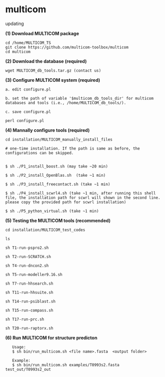 # multicom
updating

**(1) Download MULTICOM package**

```
cd /home/MULTICOM_TS
git clone https://github.com/multicom-toolbox/multicom
cd multicom
```

**(2) Download the database (required)**
```
wget MULTICOM_db_tools.tar.gz (contact us)
```
**(3) Configure MULTICOM system (required)**

```
a. edit configure.pl

b. set the path of variable '$multicom_db_tools_dir' for multicom databases and tools (i.e., /home/MULTICOM_db_tools/).

c. save configure.pl

perl configure.pl
```

**(4) Mannally configure tools (required)**

```
cd installation/MULTICOM_manually_install_files

# one-time installation. If the path is same as before, the configurations can be skipped.


$ sh ./P1_install_boost.sh (may take ~20 min)

$ sh ./P2_install_OpenBlas.sh  (take ~1 min)

$ sh ./P3_install_freecontact.sh (take ~1 min)

$ sh ./P4_install_scwrl4.sh (take ~1 min, after running this shell file, the installation path for scwrl will shown in the second line. please copy the provided path for scwrl installation)

$ sh ./P5_python_virtual.sh (take ~1 min)
```

**(5) Testing the MULTICOM tools (recommended)**


```
cd installation/MULTICOM_test_codes

ls

sh T1-run-pspro2.sh

sh T2-run-SCRATCH.sh

sh T4-run-dncon2.sh 

sh T5-run-modeller9.16.sh

sh T7-run-hhsearch.sh

sh T11-run-hhsuite.sh

sh T14-run-psiblast.sh

sh T15-run-compass.sh

sh T17-run-prc.sh

sh T20-run-raptorx.sh

```

**(6) Run MULTICOM for structure predicton**

```
   Usage:
   $ sh bin/run_multicom.sh <file name>.fasta  <output folder>

   Example:
   $ sh bin/run_multicom.sh examples/T0993s2.fasta test_out/T0993s2_out
```

